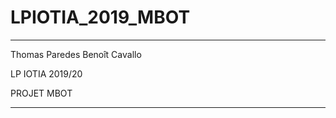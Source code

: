 # LPIOTIA_2019_MBOT
------------------

Thomas Paredes
Benoît Cavallo

LP IOTIA 2019/20

PROJET MBOT

-----------------
